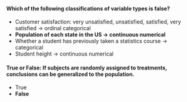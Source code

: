 #### Which of the following classifications of variable types is false?
* Customer satisfaction: very unsatisfied, unsatisfied, satisfied, very satisfied → ordinal categorical
* **Population of each state in the US → continuous numerical**
* Whether a student has previously taken a statistics course → categorical
* Student height → continuous numerical

#### True or False: If subjects are randomly assigned to treatments, conclusions can be generalized to the population.
* True
* **False**
